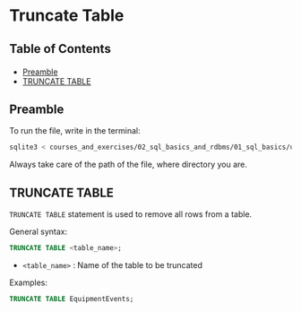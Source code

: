 <h1>Truncate Table</h1>

<h2>Table of Contents</h2>
<div class="alert alert-block alert-info" style="margin-top: 20px">
  <ul>
    <li><a href="#preamble">Preamble</a></li>
    <li><a href="#truncate_table">TRUNCATE TABLE</a></li>
  </ul>
</div>


<h2 id="preamble">Preamble</h2>

To run the file, write in the terminal:

```bash
sqlite3 < courses_and_exercises/02_sql_basics_and_rdbms/01_sql_basics/utils/009_alter_table.sql
```

Always take care of the path of the file, where directory you are.

<h2 id="truncate_table">TRUNCATE TABLE</h2>

`TRUNCATE TABLE` statement is used to remove all rows from a table.

General syntax:

```sql
TRUNCATE TABLE <table_name>;
```

- `<table_name>` : Name of the table to be truncated

Examples:

```sql
TRUNCATE TABLE EquipmentEvents;
```


